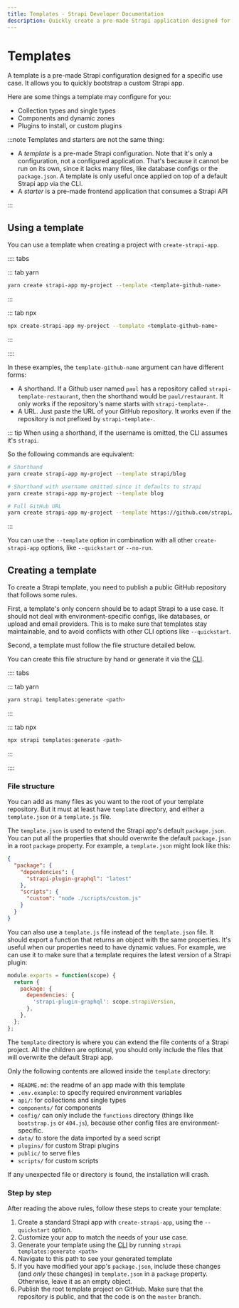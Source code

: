 ```yaml
---
title: Templates - Strapi Developer Documentation
description: Quickly create a pre-made Strapi application designed for a specific use case. It allows you to quickly bootstrap a custom Strapi app.
---
```


# Templates

A template is a pre-made Strapi configuration designed for a specific use case. It allows you to quickly bootstrap a custom Strapi app.

Here are some things a template may configure for you:

- Collection types and single types
- Components and dynamic zones
- Plugins to install, or custom plugins

:::note
Templates and starters are not the same thing:

- A _template_ is a pre-made Strapi configuration. Note that it's only a configuration, not a configured application. That's because it cannot be run on its own, since it lacks many files, like database configs or the `package.json`. A template is only useful once applied on top of a default Strapi app via the CLI.
- A _starter_ is a pre-made frontend application that consumes a Strapi API

:::

## Using a template

You can use a template when creating a project with `create-strapi-app`.

:::: tabs

::: tab yarn

```bash
yarn create strapi-app my-project --template <template-github-name>
```

:::

::: tab npx

```bash
npx create-strapi-app my-project --template <template-github-name>
```

:::

::::

In these examples, the `template-github-name` argument can have different forms:

- A shorthand. If a Github user named `paul` has a repository called `strapi-template-restaurant`, then the shorthand would be `paul/restaurant`. It only works if the repository's name starts with `strapi-template-`.
- A URL. Just paste the URL of your GitHub repository. It works even if the repository is not prefixed by `strapi-template-`.

::: tip
When using a shorthand, if the username is omitted, the CLI assumes it's `strapi`.

So the following commands are equivalent:

```bash
# Shorthand
yarn create strapi-app my-project --template strapi/blog

# Shorthand with username omitted since it defaults to strapi
yarn create strapi-app my-project --template blog

# Full GitHub URL
yarn create strapi-app my-project --template https://github.com/strapi/strapi-template-blog
```

:::

You can use the `--template` option in combination with all other `create-strapi-app` options, like `--quickstart` or `--no-run`.

## Creating a template

To create a Strapi template, you need to publish a public GitHub repository that follows some rules.

First, a template's only concern should be to adapt Strapi to a use case. It should not deal with environment-specific configs, like databases, or upload and email providers. This is to make sure that templates stay maintainable, and to avoid conflicts with other CLI options like `--quickstart`.

Second, a template must follow the file structure detailed below.

You can create this file structure by hand or generate it via the [CLI](/developer-docs/latest/developer-resources/cli/CLI.md#strapi-templates-generate).

:::: tabs

::: tab yarn

```bash
yarn strapi templates:generate <path>
```

:::

::: tab npx

```bash
npx strapi templates:generate <path>
```

:::

::::

### File structure

You can add as many files as you want to the root of your template repository. But it must at least have `template` directory, and either a `template.json` or a `template.js` file.

The `template.json` is used to extend the Strapi app's default `package.json`. You can put all the properties that should overwrite the default `package.json` in a root `package` property. For example, a `template.json` might look like this:

```json
{
  "package": {
    "dependencies": {
      "strapi-plugin-graphql": "latest"
    },
    "scripts": {
      "custom": "node ./scripts/custom.js"
    }
  }
}
```

You can also use a `template.js` file instead of the `template.json` file. It should export a function that returns an object with the same properties. It's useful when our properties need to have dynamic values. For example, we can use it to make sure that a template requires the latest version of a Strapi plugin:

```js
module.exports = function(scope) {
  return {
    package: {
      dependencies: {
        'strapi-plugin-graphql': scope.strapiVersion,
      },
    },
  };
};
```

The `template` directory is where you can extend the file contents of a Strapi project. All the children are optional, you should only include the files that will overwrite the default Strapi app.

Only the following contents are allowed inside the `template` directory:

- `README.md`: the readme of an app made with this template
- `.env.example`: to specify required environment variables
- `api/`: for collections and single types
- `components/` for components
- `config/` can only include the `functions` directory (things like `bootstrap.js` or `404.js`), because other config files are environment-specific.
- `data/` to store the data imported by a seed script
- `plugins/` for custom Strapi plugins
- `public/` to serve files
- `scripts/` for custom scripts

If any unexpected file or directory is found, the installation will crash.

### Step by step

After reading the above rules, follow these steps to create your template:

1. Create a standard Strapi app with `create-strapi-app`, using the `--quickstart` option.
2. Customize your app to match the needs of your use case.
3. Generate your template using the [CLI](/developer-docs/latest/developer-resources/cli/CLI.md#strapi-templates-generate) by running `strapi templates:generate <path>`
4. Navigate to this path to see your generated template
5. If you have modified your app's `package.json`, include these changes (and _only_ these changes) in `template.json` in a `package` property. Otherwise, leave it as an empty object.
6. Publish the root template project on GitHub. Make sure that the repository is public, and that the code is on the `master` branch.
